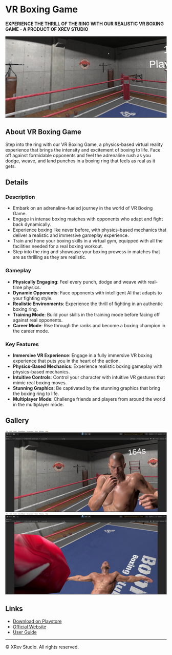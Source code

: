 # VR Boxing Game

**EXPERIENCE THE THRILL OF THE RING WITH OUR REALISTIC VR BOXING GAME - A PRODUCT OF XREV STUDIO**

![VR Boxing Game Banner](images/BoxingVR.jpg)

## About VR Boxing Game

Step into the ring with our VR Boxing Game, a physics-based virtual reality experience that brings the intensity and excitement of boxing to life. Face off against formidable opponents and feel the adrenaline rush as you dodge, weave, and land punches in a boxing ring that feels as real as it gets.

## Details

### Description

- Embark on an adrenaline-fueled journey in the world of VR Boxing Game.
- Engage in intense boxing matches with opponents who adapt and fight back dynamically.
- Experience boxing like never before, with physics-based mechanics that deliver a realistic and immersive gameplay experience.
- Train and hone your boxing skills in a virtual gym, equipped with all the facilities needed for a real boxing workout.
- Step into the ring and showcase your boxing prowess in matches that are as thrilling as they are realistic.

### Gameplay

- **Physically Engaging**: Feel every punch, dodge and weave with real-time physics.
- **Dynamic Opponents**: Face opponents with intelligent AI that adapts to your fighting style.
- **Realistic Environments**: Experience the thrill of fighting in an authentic boxing ring.
- **Training Mode**: Build your skills in the training mode before facing off against real opponents.
- **Career Mode**: Rise through the ranks and become a boxing champion in the career mode.

### Key Features

- **Immersive VR Experience**: Engage in a fully immersive VR boxing experience that puts you in the heart of the action.
- **Physics-Based Mechanics**: Experience realistic boxing gameplay with physics-based mechanics.
- **Intuitive Controls**: Control your character with intuitive VR gestures that mimic real boxing moves.
- **Stunning Graphics**: Be captivated by the stunning graphics that bring the boxing ring to life.
- **Multiplayer Mode**: Challenge friends and players from around the world in the multiplayer mode.

## Gallery

![VR Boxing Game Screenshot 1](images/BoxingVR2.jpg)
![VR Boxing Game Screenshot 2](images/BoxingVR3.jpg)

## Links

- [Download on Playstore](link_to_google_play_store_page_of_game)
- [Official Website](link_to_website)
- [User Guide](link_to_user_guide)

---

© XRev Studio. All rights reserved.

